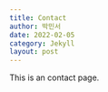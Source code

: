```yaml
---
title: Contact
author: 박민서
date: 2022-02-05
category: Jekyll
layout: post
---
```


This is an contact page.
